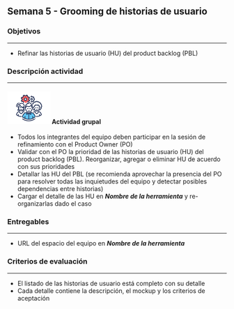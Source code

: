 
## Semana 5 - Grooming de historias de usuario

### Objetivos

---
* Refinar las historias de usuario (HU) del product backlog (PBL)


### Descripción actividad

---

#### ![](./../../assets/images/grupo.png) Actividad grupal

* Todos los integrantes del equipo deben participar en la sesión de refinamiento con el Product Owner (PO)
* Validar con el PO la prioridad de las historias de usuario (HU) del product backlog (PBL). Reorganizar, agregar o eliminar HU de acuerdo con sus prioridades
* Detallar las HU del PBL (se recomienda aprovechar la presencia del PO para resolver todas las inquietudes del equipo y detectar posibles dependencias entre historias)
* Cargar el detalle de las HU en **_Nombre de la herramienta_** y re-organizarlas dado el caso


### Entregables

---
* URL del espacio del equipo en **_Nombre de la herramienta_**


### Criterios de evaluación

---
* El listado de las historias de usuario está completo con su detalle
* Cada detalle contiene la descripción, el mockup y los criterios de aceptación


